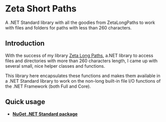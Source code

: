 # Zeta Short Paths

A .NET Standard library with all the goodies from ZetaLongPaths to work with files and folders for paths with less than 260 characters.

## Introduction

With the success of my library [Zeta Long Paths](https://github.com/UweKeim/ZetaLongPaths), a.NET library to access files and directories with more than 260 characters length, I came up with several small, nice helper classes and functions.

This library here encapsulates these functions and makes them available in a .NET Standard library to work on the non-long built-in file I/O functions of the .NET Framework (both Full and Core).

## Quick usage

- **[NuGet .NET Standard package](https://www.nuget.org/packages/ZetaShortPaths)**
